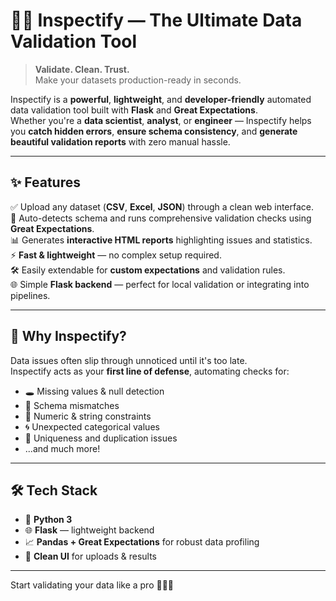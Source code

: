 # 🕵️‍♂️ Inspectify — The Ultimate Data Validation Tool

> **Validate. Clean. Trust.**  
> Make your datasets production-ready in seconds.

Inspectify is a **powerful**, **lightweight**, and **developer-friendly** automated data validation tool built with **Flask** and **Great Expectations**.  
Whether you're a **data scientist**, **analyst**, or **engineer** — Inspectify helps you **catch hidden errors**, **ensure schema consistency**, and **generate beautiful validation reports** with zero manual hassle.

---

## ✨ Features

✅ Upload any dataset (**CSV**, **Excel**, **JSON**) through a clean web interface.  
🧠 Auto-detects schema and runs comprehensive validation checks using **Great Expectations**.  
📊 Generates **interactive HTML reports** highlighting issues and statistics.  
⚡ **Fast & lightweight** — no complex setup required.  
🛠️ Easily extendable for **custom expectations** and validation rules.  
🌐 Simple **Flask backend** — perfect for local validation or integrating into pipelines.

---

## 🚀 Why Inspectify?

Data issues often slip through unnoticed until it's too late.  
Inspectify acts as your **first line of defense**, automating checks for:

- 🕳️ Missing values & null detection  
- 🧱 Schema mismatches  
- 🔢 Numeric & string constraints  
- 🌀 Unexpected categorical values  
- 🧍 Uniqueness and duplication issues  
- ...and much more!

---

## 🛠️ Tech Stack

- 🐍 **Python 3**  
- 🌐 **Flask** — lightweight backend  
- 📈 **Pandas + Great Expectations** for robust data profiling  
- 🎨 **Clean UI** for uploads & results

---

Start validating your data like a pro 🕵️‍♂️🚀
